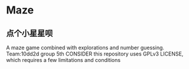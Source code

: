 # Maze
## 点个小星星呗
A maze game combined with explorations and number guessing. Team:10dd2d group 5th  CONSIDER this repository uses GPLv3 LICENSE, which requires a few limitations and conditions
